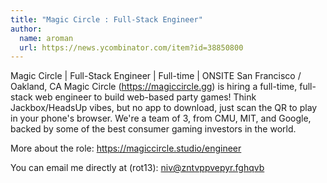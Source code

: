 ```yaml
---
title: "Magic Circle : Full-Stack Engineer"
author:
  name: aroman
  url: https://news.ycombinator.com/item?id=38850800
---
```

Magic Circle | Full-Stack Engineer | Full-time | ONSITE San Francisco &#x2F; Oakland, CA
Magic Circle (<a href="https:&#x2F;&#x2F;magiccircle.gg" rel="nofollow">https:&#x2F;&#x2F;magiccircle.gg</a>) is hiring a full-time, full-stack web engineer to build web-based party games! Think Jackbox&#x2F;HeadsUp vibes, but no app to download, just scan the QR to play in your phone&#x27;s browser. We&#x27;re a team of 3, from CMU, MIT, and Google, backed by some of the best consumer gaming investors in the world.

More about the role: <a href="https:&#x2F;&#x2F;magiccircle.studio&#x2F;engineer" rel="nofollow">https:&#x2F;&#x2F;magiccircle.studio&#x2F;engineer</a>

You can email me directly at (rot13): niv@zntvppvepyr.fghqvb
